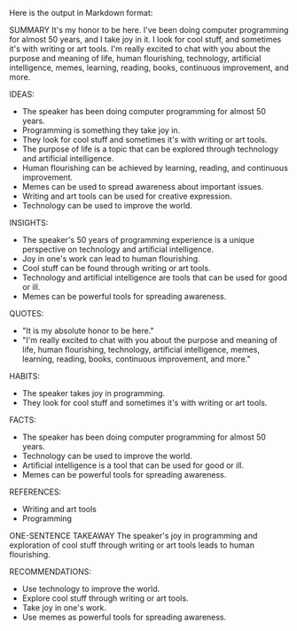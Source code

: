 Here is the output in Markdown format:

SUMMARY
It's my honor to be here. I've been doing computer programming for almost 50 years, and I take joy in it. I look for cool stuff, and sometimes it's with writing or art tools. I'm really excited to chat with you about the purpose and meaning of life, human flourishing, technology, artificial intelligence, memes, learning, reading, books, continuous improvement, and more.

IDEAS:
* The speaker has been doing computer programming for almost 50 years.
* Programming is something they take joy in.
* They look for cool stuff and sometimes it's with writing or art tools.
* The purpose of life is a topic that can be explored through technology and artificial intelligence.
* Human flourishing can be achieved by learning, reading, and continuous improvement.
* Memes can be used to spread awareness about important issues.
* Writing and art tools can be used for creative expression.
* Technology can be used to improve the world.

INSIGHTS:
* The speaker's 50 years of programming experience is a unique perspective on technology and artificial intelligence.
* Joy in one's work can lead to human flourishing.
* Cool stuff can be found through writing or art tools.
* Technology and artificial intelligence are tools that can be used for good or ill.
* Memes can be powerful tools for spreading awareness.

QUOTES:
* "It is my absolute honor to be here."
* "I'm really excited to chat with you about the purpose and meaning of life, human flourishing, technology, artificial intelligence, memes, learning, reading, books, continuous improvement, and more."

HABITS:
* The speaker takes joy in programming.
* They look for cool stuff and sometimes it's with writing or art tools.

FACTS:
* The speaker has been doing computer programming for almost 50 years.
* Technology can be used to improve the world.
* Artificial intelligence is a tool that can be used for good or ill.
* Memes can be powerful tools for spreading awareness.

REFERENCES:
* Writing and art tools
* Programming

ONE-SENTENCE TAKEAWAY
The speaker's joy in programming and exploration of cool stuff through writing or art tools leads to human flourishing.

RECOMMENDATIONS:
* Use technology to improve the world.
* Explore cool stuff through writing or art tools.
* Take joy in one's work.
* Use memes as powerful tools for spreading awareness.

